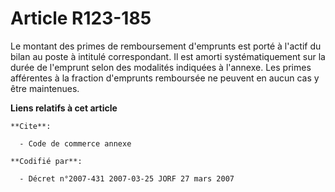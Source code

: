 # Article R123-185

Le montant des primes de remboursement d'emprunts est porté à l'actif du bilan au poste à intitulé correspondant. Il est
amorti systématiquement sur la durée de l'emprunt selon des modalités indiquées à l'annexe. Les primes afférentes à la
fraction d'emprunts remboursée ne peuvent en aucun cas y être maintenues.

**Liens relatifs à cet article**

	**Cite**:

	  - Code de commerce annexe

	**Codifié par**:

	  - Décret n°2007-431 2007-03-25 JORF 27 mars 2007
